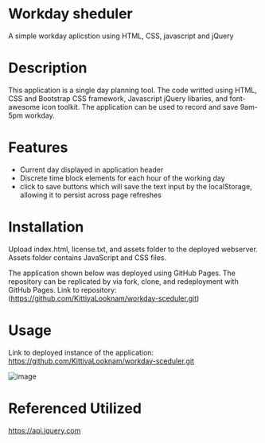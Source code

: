 # Workday sheduler
A simple workday aplicstion using HTML, CSS, javascript and jQuery

# Description
This application is a single day planning tool. The code writted using HTML, CSS and Bootstrap CSS framework, Javascript jQuery libaries, and font-awesome icon toolkit. The application can be used to record and save 9am-5pm workday.

# Features
- Current day displayed in application header
- Discrete time block elements for each hour of the working day
- click to save buttons which will save the text input by the  localStorage, allowing it to persist across page refreshes

# Installation
Upload index.html, license.txt, and assets folder to the deployed webserver. Assets folder contains JavaScript and CSS files.

The application shown below was deployed using GitHub Pages. The repository can be replicated by via fork, clone, and redeployment with GitHub Pages.
Link to repository:(https://github.com/KittiyaLooknam/workday-sceduler.git)
# Usage
Link to deployed instance of the application:  https://github.com/KittiyaLooknam/workday-sceduler.git


![image](https://github.com/KittiyaLooknam/workday-sceduler/assets/149645563/3daa707c-4d6e-4103-a4c4-fbbd5f3a4fd2)


# Referenced Utilized
https://api.jquery.com

